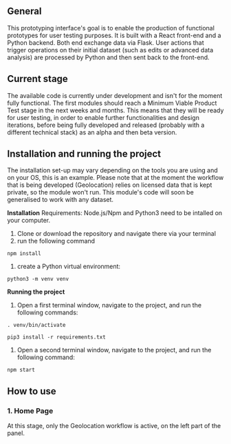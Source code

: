 ## General
This prototyping interface's goal is to enable the production of functional prototypes for user testing purposes.
It is built with a React front-end and a Python backend. Both end exchange data via Flask. User actions that trigger operations on their initial dataset (such as edits or advanced data analysis) are processed by Python and then sent back to the front-end.

## Current stage
The available code is currently under development and isn't for the moment fully functional.
The first modules should reach a Minimum Viable Product Test stage in the next weeks and months. This means that they will be ready for user testing, in order to enable further functionalities and design iterations, before being fully developed and released (probably with a different technical stack) as an alpha and then beta version.

## Installation and running the project
The installation set-up may vary depending on the tools you are using and on your OS, this is an example. 
Please note that at the moment the workflow that is being developed (Geolocation) relies on licensed data that is kept private, so the module won't run. This module's code will soon be generalised to work with any dataset.

**Installation**
Requirements: Node.js/Npm and Python3 need to be intalled on your computer.
1. Clone or download the repository and navigate there via your terminal
1. run the following command
```
npm install
```
1. create a Python virtual environment:
```
python3 -m venv venv
```

**Running the project**
1. Open a first terminal window, navigate to the project, and run the following commands:
```
. venv/bin/activate
```
 ```
 pip3 install -r requirements.txt
 ```
 1. Open a second terminal window, navigate to the project, and run the following command:
 ```
 npm start
 ```

## How to use

### 1. Home Page
At this stage, only the Geolocation workflow is active, on the left part of the panel.
